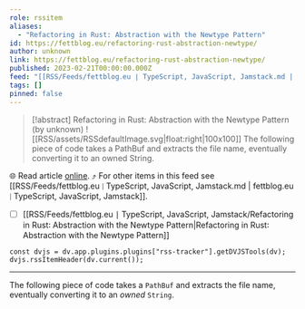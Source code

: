```yaml
---
role: rssitem
aliases:
  - "Refactoring in Rust: Abstraction with the Newtype Pattern"
id: https://fettblog.eu/refactoring-rust-abstraction-newtype/
author: unknown
link: https://fettblog.eu/refactoring-rust-abstraction-newtype/
published: 2023-02-21T00:00:00.000Z
feed: "[[RSS/Feeds/fettblog․eu ∣ TypeScript, JavaScript, Jamstack.md | fettblog․eu ∣ TypeScript, JavaScript, Jamstack]]"
tags: []
pinned: false
---
```


> [!abstract] Refactoring in Rust: Abstraction with the Newtype Pattern (by unknown)
> ![[RSS/assets/RSSdefaultImage.svg|float:right|100x100]] The following piece of code takes a PathBuf and extracts the file name, eventually converting it to an owned String.

🌐 Read article [online](https://fettblog.eu/refactoring-rust-abstraction-newtype/). ⤴ For other items in this feed see [[RSS/Feeds/fettblog․eu ∣ TypeScript, JavaScript, Jamstack.md | fettblog․eu ∣ TypeScript, JavaScript, Jamstack]].

- [ ] [[RSS/Feeds/fettblog․eu ∣ TypeScript, JavaScript, Jamstack/Refactoring in Rust꞉ Abstraction with the Newtype Pattern|Refactoring in Rust꞉ Abstraction with the Newtype Pattern]]

~~~dataviewjs
const dvjs = dv.app.plugins.plugins["rss-tracker"].getDVJSTools(dv);
dvjs.rssItemHeader(dv.current());
~~~

- - -

The following piece of code takes a `PathBuf` and extracts the file name, eventually converting it to an _owned_ `String`.

